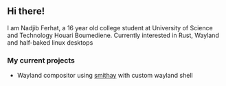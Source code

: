 ## Hi there!

I am Nadjib Ferhat, a 16 year old college student at University of Science and Technology Houari Boumediene. Currently interested in Rust, Wayland and half-baked linux desktops

<!-- todo add my portfolio -->

### My current projects
- Wayland compositor using [smithay](https://github.com/smithay/smithay) with custom wayland shell
